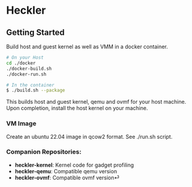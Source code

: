 # Heckler

## Getting Started

Build host and guest kernel as well as VMM in a docker container.

```sh
# On your Host
cd ./docker
./docker-build.sh
./docker-run.sh

# In the container
$ ./build.sh --package
```

This builds host and guest kernel, qemu and ovmf for your host machine.
Upon completion, install the host kernel on your machine.

### VM Image
Create an ubuntu 22.04 image in qcow2 format. See ./run.sh script.  

### Companion Repositories:
- **heckler-kernel**: Kernel code for gadget profiling
- **heckler-qemu**: Compatible qemu version
- **heckler-ovmf**: Compatible ovmf version⏎